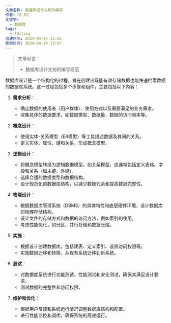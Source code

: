 ```yaml
---
文章名称: 数据库设计文档的编写
作者: DC_DC
关键字:
  - 数据库
tags:
  - Editing
创建时间: 2024-04-24 13:05
修改时间: 2024-04-24 13:07
---
```

> 文章前言：
> - 数据库设计文档的编写规范

数据库设计是一个结构化的过程，旨在创建出既能有效存储数据也能快速检索数据的数据库系统。这一过程包括多个步骤和组件，主要包括以下内容：

1. **需求分析**：
    
    - 确定数据的使用者（用户群体）、使用方式以及需要满足的业务需求。
    - 收集具体的数据要求，如数据类型、数据量、数据的访问频率等。
2. **概念设计**：
    
    - 使用实体-关系模型（ER模型）等工具描述数据及其间的关系。
    - 定义实体、属性、键和关系，形成概念模型。
3. **逻辑设计**：
    
    - 将概念模型转换为逻辑数据模型，如关系模型，这通常包括定义表格、字段和关系（如主键、外键）。
    - 选择合适的数据类型和数据结构。
    - 设计规范化的数据库结构，以减少数据冗余和提高数据完整性。
4. **物理设计**：
    
    - 根据数据库管理系统（DBMS）的具体特性和底层硬件环境，设计数据库的物理存储结构。
    - 设计文件的存储方式和数据的访问方法，例如索引的使用。
    - 考虑性能优化，如分区、并行处理和数据压缩。
5. **实施**：
    
    - 根据设计创建数据库，包括建表、定义索引、设置访问权限等。
    - 实施数据迁移和转换，从现有系统迁移到新系统。
6. **测试**：
    
    - 对数据库系统进行功能测试、性能测试和安全测试，确保其满足设计要求。
    - 测试数据的完整性和访问权限。
7. **维护和优化**：
    
    - 根据用户反馈和系统运行情况调整数据库结构和配置。
    - 进行性能监控和调优，确保系统的高效运行。